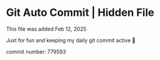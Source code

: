 # Git Auto Commit | Hidden File

This file was added Feb 12, 2025

Just for fun and keeping my daily git commit active 🤪

commit number: 779593
